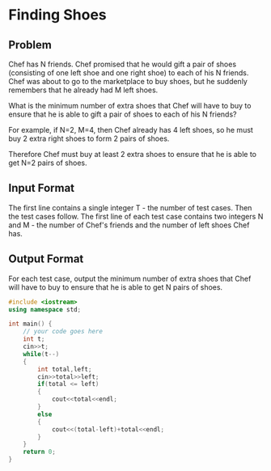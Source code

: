 # Finding Shoes
## Problem
Chef has N friends. Chef promised that he would gift a pair of shoes (consisting of one left shoe and one right shoe) to each of his N friends. Chef was about to go to the marketplace to buy shoes, but he suddenly remembers that he already had M left shoes.

What is the minimum number of extra shoes that Chef will have to buy to ensure that he is able to gift a pair of shoes to each of his N friends?

For example, if N=2, M=4, then Chef already has 4 left shoes, so he must buy 2 extra right shoes to form 2 pairs of shoes.

Therefore Chef must buy at least 2 extra shoes to ensure that he is able to get N=2 pairs of shoes.

## Input Format
The first line contains a single integer T - the number of test cases. Then the test cases follow.
The first line of each test case contains two integers N and M - the number of Chef's friends and the number of left shoes Chef has.
## Output Format
For each test case, output the minimum number of extra shoes that Chef will have to buy to ensure that he is able to get N pairs of shoes.

```cpp
#include <iostream>
using namespace std;

int main() {
	// your code goes here
	int t;
	cin>>t;
	while(t--)
	{
	    int total,left;
	    cin>>total>>left;
	    if(total <= left)
	    {
	        cout<<total<<endl;
	    }
	    else
	    {
	        cout<<(total-left)+total<<endl;
	    }
	}
	return 0;
}
```